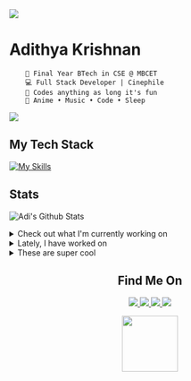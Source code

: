 <img src="https://user-images.githubusercontent.com/73097560/115834477-dbab4500-a447-11eb-908a-139a6edaec5c.gif"/>



<div>
    
# Adithya Krishnan 

```
    💼 Final Year BTech in CSE @ MBCET 
    💻 Full Stack Developer | Cinephile
    🐍 Codes anything as long it's fun
    💫 Anime • Music • Code • Sleep 
```
<img src="https://user-images.githubusercontent.com/73097560/115834477-dbab4500-a447-11eb-908a-139a6edaec5c.gif"/>

</div>

## My Tech Stack
[![My Skills](https://skillicons.dev/icons?i=next,angular,react,flutter,tailwind,firebase,dotnet,java,python,c,cs,typescript,mongodb,mysql,&theme=light)](https://github.com/fal3n-4ngel/)

## Stats

 ![Adi's Github Stats](https://github-readme-stats.vercel.app/api?username=fal3n-4ngel&count_private=true&show_icons=true)

<details>
  <summary>Check out what I'm currently working on</summary>
  
  - [Deflated-Pappadam/gamior](https://github.com/Deflated-Pappadam/gamior) -  (1 week ago)
  - [Chackoz/Tuples](https://github.com/Chackoz/Tuples) - A vibrant online community for engineers to share knowledge, collaborate on projects, and network with peers. (2 weeks ago)
  - [fal3n-4ngel/resume](https://github.com/fal3n-4ngel/resume) -  (2 weeks ago)
  - [Chackoz/TuplesAi](https://github.com/Chackoz/TuplesAi) - Backend For Tuples (2 weeks ago)
  - [fal3n-4ngel/readme](https://github.com/fal3n-4ngel/readme) -  (2 weeks ago)
</details>

<details>
  <summary>Lately, I have worked on</summary>
  
  - [feat : trusted section](https://github.com/Deflated-Pappadam/gamior/pull/3) on [Deflated-Pappadam/gamior](https://github.com/Deflated-Pappadam/gamior) (2 weeks ago)
  - [feat : exclusive-collection page](https://github.com/Deflated-Pappadam/gamior/pull/2) on [Deflated-Pappadam/gamior](https://github.com/Deflated-Pappadam/gamior) (2 weeks ago)
  - [update : optimisations](https://github.com/Chackoz/Tuples/pull/5) on [Chackoz/Tuples](https://github.com/Chackoz/Tuples) (3 months ago)
  - [fix : api call optimisations](https://github.com/Chackoz/Tuples/pull/4) on [Chackoz/Tuples](https://github.com/Chackoz/Tuples) (3 months ago)
  - [update : description](https://github.com/Chackoz/Tuples/pull/3) on [Chackoz/Tuples](https://github.com/Chackoz/Tuples) (3 months ago)
</details>

<details>
  <summary>These are super cool</summary>
  
  - [carbon-design-system/carbon](https://github.com/carbon-design-system/carbon) - A design system built by IBM (today)
  - [mfts/papermark](https://github.com/mfts/papermark) - Papermark is the open-source DocSend alternative with built-in analytics and custom domains. (today)
  - [akuse-app/akuse](https://github.com/akuse-app/akuse) - 🌸 Simple and easy to use anime streaming desktop app without ads. (today)
  - [linkfrg/dotfiles](https://github.com/linkfrg/dotfiles) - My Hyprland dotfiles (2 days ago)
  - [unclecode/crawl4ai](https://github.com/unclecode/crawl4ai) - 🔥🕷️ Crawl4AI: Open-source LLM Friendly Web Crawler &amp; Scrapper (3 days ago)
</details>


<p align="center">
<h2 align='center'> Find Me On </h2>
</p>
<p align="center"> 
  <a href="https://twitter.com/fal3n_4ngel" target="_blank">
  <img src='https://img.shields.io/badge/Twitter-1DA1F2?style=for-the-badge&logo=twitter&logoColor=white'>
  </a>
  
  <a href="https://www.linkedin.com/in/fal3n-4ngel/" target="_blank">
  <img src='https://img.shields.io/badge/LinkedIn-0077B5?style=for-the-badge&logo=linkedin&logoColor=white'>
   </a>
  
  <a href="https://github.com/fal3n-4ngel/" target="_blank">
  <img src='https://img.shields.io/badge/GitHub-100000?style=for-the-badge&logo=github&logoColor=white'>
  </a>
  <a href="https://g.dev/fal3n-4ngel" target="_blank">
  <img src='https://img.shields.io/badge/google%20developers-3DDC84?style=for-the-badge&logo=android&logoColor=white'>
  </a>
</p>




<p align="center">
<img
    width="100"
    src="https://media1.giphy.com/media/3o7WIx7urV838kHFzW/giphy.gif"
  />
</p>






